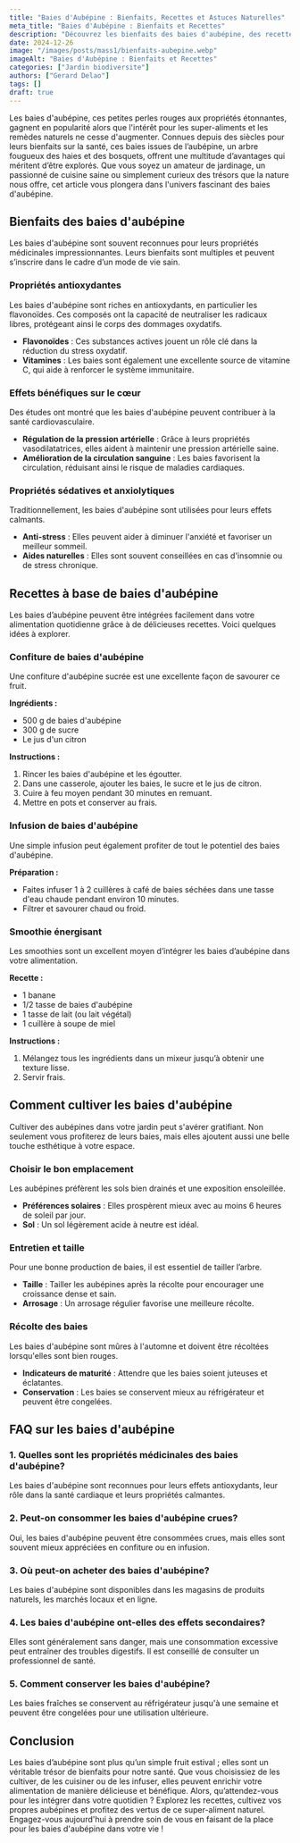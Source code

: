 ```yaml
---
title: "Baies d'Aubépine : Bienfaits, Recettes et Astuces Naturelles"
meta_title: "Baies d'Aubépine : Bienfaits et Recettes"
description: "Découvrez les bienfaits des baies d'aubépine, des recettes délicieuses et des astuces pratiques pour intégrer ce super-aliment dans votre quotidien."
date: 2024-12-26
image: "/images/posts/mass1/bienfaits-aubepine.webp"
imageAlt: "Baies d'Aubépine : Bienfaits et Recettes"
categories: ["Jardin biodiversite"]
authors: ["Gerard Delao"]
tags: []
draft: true
---
```


Les baies d'aubépine, ces petites perles rouges aux propriétés étonnantes, gagnent en popularité alors que l'intérêt pour les super-aliments et les remèdes naturels ne cesse d'augmenter. Connues depuis des siècles pour leurs bienfaits sur la santé, ces baies issues de l’aubépine, un arbre fougueux des haies et des bosquets, offrent une multitude d’avantages qui méritent d’être explorés. Que vous soyez un amateur de jardinage, un passionné de cuisine saine ou simplement curieux des trésors que la nature nous offre, cet article vous plongera dans l'univers fascinant des baies d'aubépine.

## Bienfaits des baies d'aubépine

Les baies d'aubépine sont souvent reconnues pour leurs propriétés médicinales impressionnantes. Leurs bienfaits sont multiples et peuvent s’inscrire dans le cadre d’un mode de vie sain. 

### Propriétés antioxydantes

Les baies d'aubépine sont riches en antioxydants, en particulier les flavonoïdes. Ces composés ont la capacité de neutraliser les radicaux libres, protégeant ainsi le corps des dommages oxydatifs.

- **Flavonoïdes** : Ces substances actives jouent un rôle clé dans la réduction du stress oxydatif.
- **Vitamines** : Les baies sont également une excellente source de vitamine C, qui aide à renforcer le système immunitaire.

### Effets bénéfiques sur le cœur

Des études ont montré que les baies d'aubépine peuvent contribuer à la santé cardiovasculaire.

- **Régulation de la pression artérielle** : Grâce à leurs propriétés vasodilatatrices, elles aident à maintenir une pression artérielle saine.
- **Amélioration de la circulation sanguine** : Les baies favorisent la circulation, réduisant ainsi le risque de maladies cardiaques.

### Propriétés sédatives et anxiolytiques

Traditionnellement, les baies d'aubépine sont utilisées pour leurs effets calmants.

- **Anti-stress** : Elles peuvent aider à diminuer l'anxiété et favoriser un meilleur sommeil.
- **Aides naturelles** : Elles sont souvent conseillées en cas d'insomnie ou de stress chronique.

## Recettes à base de baies d'aubépine

Les baies d’aubépine peuvent être intégrées facilement dans votre alimentation quotidienne grâce à de délicieuses recettes. Voici quelques idées à explorer.

### Confiture de baies d'aubépine

Une confiture d'aubépine sucrée est une excellente façon de savourer ce fruit.

**Ingrédients :**
- 500 g de baies d'aubépine
- 300 g de sucre
- Le jus d'un citron

**Instructions :**
1. Rincer les baies d'aubépine et les égoutter.
2. Dans une casserole, ajouter les baies, le sucre et le jus de citron.
3. Cuire à feu moyen pendant 30 minutes en remuant.
4. Mettre en pots et conserver au frais.

### Infusion de baies d'aubépine

Une simple infusion peut également profiter de tout le potentiel des baies d'aubépine.

**Préparation :**
- Faites infuser 1 à 2 cuillères à café de baies séchées dans une tasse d'eau chaude pendant environ 10 minutes.
- Filtrer et savourer chaud ou froid.

### Smoothie énergisant

Les smoothies sont un excellent moyen d’intégrer les baies d’aubépine dans votre alimentation.

**Recette :**
- 1 banane
- 1/2 tasse de baies d'aubépine
- 1 tasse de lait (ou lait végétal)
- 1 cuillère à soupe de miel

**Instructions :**
1. Mélangez tous les ingrédients dans un mixeur jusqu’à obtenir une texture lisse.
2. Servir frais.

## Comment cultiver les baies d'aubépine

Cultiver des aubépines dans votre jardin peut s'avérer gratifiant. Non seulement vous profiterez de leurs baies, mais elles ajoutent aussi une belle touche esthétique à votre espace.

### Choisir le bon emplacement

Les aubépines préfèrent les sols bien drainés et une exposition ensoleillée.

- **Préférences solaires** : Elles prospèrent mieux avec au moins 6 heures de soleil par jour.
- **Sol** : Un sol légèrement acide à neutre est idéal.

### Entretien et taille

Pour une bonne production de baies, il est essentiel de tailler l’arbre.

- **Taille** : Tailler les aubépines après la récolte pour encourager une croissance dense et sain.
- **Arrosage** : Un arrosage régulier favorise une meilleure récolte.

### Récolte des baies

Les baies d'aubépine sont mûres à l'automne et doivent être récoltées lorsqu'elles sont bien rouges.

- **Indicateurs de maturité** : Attendre que les baies soient juteuses et éclatantes.
- **Conservation** : Les baies se conservent mieux au réfrigérateur et peuvent être congelées.

## FAQ sur les baies d'aubépine

### 1. Quelles sont les propriétés médicinales des baies d'aubépine?
Les baies d'aubépine sont reconnues pour leurs effets antioxydants, leur rôle dans la santé cardiaque et leurs propriétés calmantes.

### 2. Peut-on consommer les baies d'aubépine crues?
Oui, les baies d'aubépine peuvent être consommées crues, mais elles sont souvent mieux appréciées en confiture ou en infusion.

### 3. Où peut-on acheter des baies d'aubépine?
Les baies d'aubépine sont disponibles dans les magasins de produits naturels, les marchés locaux et en ligne.

### 4. Les baies d'aubépine ont-elles des effets secondaires?
Elles sont généralement sans danger, mais une consommation excessive peut entraîner des troubles digestifs. Il est conseillé de consulter un professionnel de santé.

### 5. Comment conserver les baies d'aubépine?
Les baies fraîches se conservent au réfrigérateur jusqu'à une semaine et peuvent être congelées pour une utilisation ultérieure.

## Conclusion

Les baies d’aubépine sont plus qu’un simple fruit estival ; elles sont un véritable trésor de bienfaits pour notre santé. Que vous choisissiez de les cultiver, de les cuisiner ou de les infuser, elles peuvent enrichir votre alimentation de manière délicieuse et bénéfique. Alors, qu’attendez-vous pour les intégrer dans votre quotidien ? Explorez les recettes, cultivez vos propres aubépines et profitez des vertus de ce super-aliment naturel. Engagez-vous aujourd'hui à prendre soin de vous en faisant de la place pour les baies d'aubépine dans votre vie !

